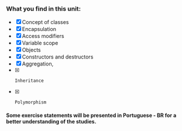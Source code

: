 ### What you find in this unit:
- [x]    Concept of classes
- [x]   Encapsulation
- [x]   Access modifiers
- [x]  Variable scope
- [x]   Objects
- [x]    Constructors and destructors
- [x]    Aggregation,
- [x]     Inheritance 
- [x]     Polymorphism
#### Some exercise statements will be presented in Portuguese - BR for a better understanding of the studies.
